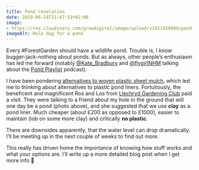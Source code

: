 ```yaml
---
title: Pond revelation
date: 2019-06-14T21:47:53+01:00
image: 
- https://res.cloudinary.com/growdigital/image/upload/v1551039984/pond-07D3B331.jpg
imageAlt: Hole dug for a pond
---
```


Every #ForestGarden should have a wildlife pond. Trouble is, I know bugger-jack-nothing about ponds. But as always, other people’s enthusiasm has led me forward (notably [@Kate_Bradbury](https://mobile.twitter.com/Kate_Bradbury) and [@flygirlNHM](https://mobile.twitter.com/flygirlNHM) talking about the [Pond Playlist](https://pondplaylist.fireside.fm) podcast).

I have been pondering [alternatives to woven plastic sheet mulch](https://www.forestgarden.wales/blog/forest-garden-ground-cover-prep/), which led me to thinking about alternatives to plastic pond liners. Fortuitously, the beneficent and magnificent Ros and Los from [Llechryd Gardening Club](https://www.facebook.com/LlechrydDGC/) paid a visit. They were talking to a friend about my hole in the ground that will one day be a pond (photo above), and she suggested that we use **clay** as a pond liner. Much cheaper (about £200 as opposed to £1000), easier to maintain (lob on some more clay) and critically **no plastic**. 

There are downsides apparently, that the water level can drop dramatically. I’ll be meeting up in the next couple of weeks to find out more. 

This really has driven home the importance of knowing how stuff works and what your options are. I’ll write up a more detailed blog post when I get more info 🙂
